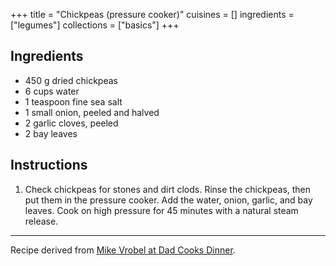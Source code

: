 +++
title = "Chickpeas (pressure cooker)"
cuisines = []
ingredients = ["legumes"]
collections = ["basics"]
+++


## Ingredients

- 450 g dried chickpeas
- 6 cups water
- 1 teaspoon fine sea salt
- 1 small onion, peeled and halved
- 2 garlic cloves, peeled
- 2 bay leaves

## Instructions

1. Check chickpeas for stones and dirt clods. Rinse the chickpeas, then put them in the pressure cooker. Add the water, onion, garlic, and bay leaves. Cook on high pressure for 45 minutes with a natural steam release.

---

Recipe derived from [Mike Vrobel at Dad Cooks Dinner](https://www.dadcooksdinner.com/pressure-cooker-chickpeas/).
